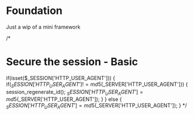 # Foundation
Just a wip of a mini framework

/*
# Secure the session - Basic
if(isset($_SESSION['HTTP_USER_AGENT'])) {
	if($_SESSION['HTTP_USER_AGENT'] != md5($_SERVER['HTTP_USER_AGENT'])) {
		session_regenerate_id();
		$_SESSION['HTTP_USER_AGENT'] = md5($_SERVER['HTTP_USER_AGENT']);
	}
}
else {
	$_SESSION['HTTP_USER_AGENT'] = md5($_SERVER['HTTP_USER_AGENT']);
}
*/
